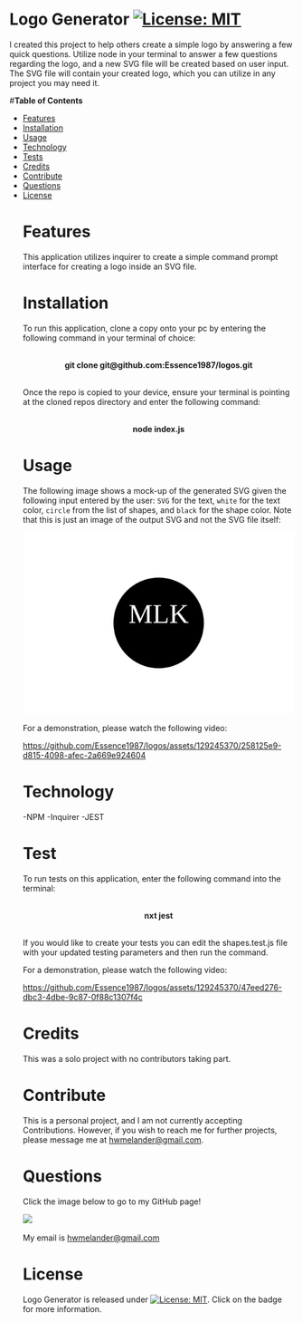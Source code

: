 # **Logo Generator** [![License: MIT](https://img.shields.io/badge/License-MIT-yellow.svg)](https://opensource.org/licenses/MIT)

I created this project to help others create a simple logo by answering a few quick questions. Utilize node in your terminal to answer a few questions regarding the logo, and a new SVG file will be created based on user input. The SVG file will contain your created logo, which you can utilize in any project you may need it.

#**Table of Contents**<br><ul><li>[Features](#features)</li><li>[Installation](#installation)</li><li>[Usage](#usage)</li><li>[Technology](#technology)</li><li>[Tests](#test)</li><li>[Credits](#credits)</li><li>[Contribute](#contribute)</li><li>[Questions](#questions)</li><li>[License](#license)</li>

# **Features**

This application utilizes inquirer to create a simple command prompt interface for creating a logo inside an SVG file.

# **Installation**

To run this application, clone a copy onto your pc by entering the following command in your terminal of choice:
<p style="text-align: center;"><strong><br>git clone git@github<span>.com:Essence1987/logos.git</span></strong></p><br>
Once the repo is copied to your device, ensure your terminal is pointing at the cloned repos directory and enter the following command:
<p style="text-align: center;"><br><strong>node index.js</strong></p>

# **Usage**

The following image shows a mock-up of the generated SVG given the following input entered by the user: `SVG` for the text, `white` for the text color, `circle` from the list of shapes, and `black` for the shape color. Note that this is just an image of the output SVG and not the SVG file itself:

![Image showing a black circle with white text that reads "SVG.".](./examples/circle.svg)

For a demonstration, please watch the following video:

https://github.com/Essence1987/logos/assets/129245370/258125e9-d815-4098-afec-2a669e924604


# **Technology**

-NPM
-Inquirer
-JEST

# **Test**

To run tests on this application, enter the following command into the terminal: <p style="text-align: center;"><br><strong>nxt jest</strong></p> <br>If you would like to create your tests you can edit the shapes.test.js file with your updated testing parameters and then run the command.

For a demonstration, please watch the following video:


https://github.com/Essence1987/logos/assets/129245370/47eed276-dbc3-4dbe-9c87-0f88c1307f4c


# **Credits**

This was a solo project with no contributors taking part.

# **Contribute**

This is a personal project, and I am not currently accepting Contributions. However, if you wish to reach me for further projects, please message me at hwmelander@gmail.com.

# **Questions**

Click the image below to go to my GitHub page!

<a href="https://github.com/essence1987"><img src="https://github-profile-summary-cards.vercel.app/api/cards/profile-details?username=essence1987&theme=default"/></a>

My email is hwmelander@gmail.com

# **License**

Logo Generator is released under [![License: MIT](https://img.shields.io/badge/License-MIT-yellow.svg)](https://opensource.org/licenses/MIT). Click on the badge for more information.
